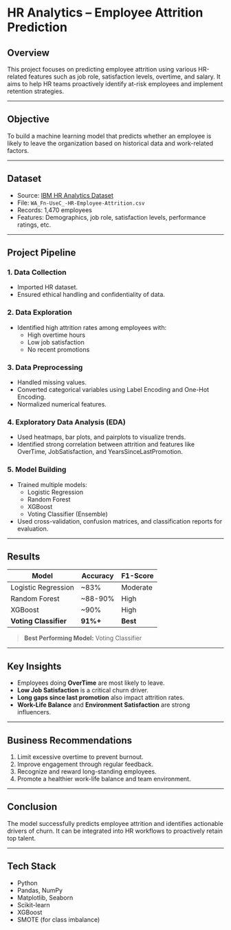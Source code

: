 # HR Analytics – Employee Attrition Prediction

## **Overview**
This project focuses on predicting employee attrition using various HR-related features such as job role, satisfaction levels, overtime, and salary. It aims to help HR teams proactively identify at-risk employees and implement retention strategies.

---

## **Objective**
To build a machine learning model that predicts whether an employee is likely to leave the organization based on historical data and work-related factors.

---

## **Dataset**
- Source: [IBM HR Analytics Dataset](https://www.kaggle.com/datasets/pavansubhasht/ibm-hr-analytics-attrition-dataset)
- File: `WA_Fn-UseC_-HR-Employee-Attrition.csv`
- Records: 1,470 employees
- Features: Demographics, job role, satisfaction levels, performance ratings, etc.

---

## **Project Pipeline**

### 1. **Data Collection**
- Imported HR dataset.
- Ensured ethical handling and confidentiality of data.

### 2. **Data Exploration**
- Identified high attrition rates among employees with:
  - High overtime hours
  - Low job satisfaction
  - No recent promotions

### 3. **Data Preprocessing**
- Handled missing values.
- Converted categorical variables using Label Encoding and One-Hot Encoding.
- Normalized numerical features.

### 4. **Exploratory Data Analysis (EDA)**
- Used heatmaps, bar plots, and pairplots to visualize trends.
- Identified strong correlation between attrition and features like OverTime, JobSatisfaction, and YearsSinceLastPromotion.

### 5. **Model Building**
- Trained multiple models:
  - Logistic Regression
  - Random Forest
  - XGBoost
  - Voting Classifier (Ensemble)
- Used cross-validation, confusion matrices, and classification reports for evaluation.

---

## **Results**

| Model               | Accuracy | F1-Score |
|--------------------|----------|----------|
| Logistic Regression| ~83%     | Moderate |
| Random Forest       | ~88-90%  | High     |
| XGBoost             | ~90%     | High     |
| **Voting Classifier**   | **91%+**  | **Best**  |

> **Best Performing Model:** Voting Classifier

---

## **Key Insights**
- Employees doing **OverTime** are most likely to leave.
- **Low Job Satisfaction** is a critical churn driver.
- **Long gaps since last promotion** also impact attrition rates.
- **Work-Life Balance** and **Environment Satisfaction** are strong influencers.

---

## **Business Recommendations**
1. Limit excessive overtime to prevent burnout.
2. Improve engagement through regular feedback.
3. Recognize and reward long-standing employees.
4. Promote a healthier work-life balance and team environment.

---

## **Conclusion**
The model successfully predicts employee attrition and identifies actionable drivers of churn. It can be integrated into HR workflows to proactively retain top talent.

---

## **Tech Stack**
- Python
- Pandas, NumPy
- Matplotlib, Seaborn
- Scikit-learn
- XGBoost
- SMOTE (for class imbalance)
